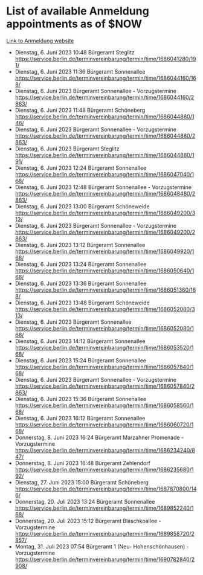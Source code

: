 # List of available Anmeldung appointments as of $NOW
[Link to Anmeldung website](https://service.berlin.de/terminvereinbarung/termin/tag.php?termin=1&anliegen[]=120686&dienstleisterlist=122210,122217,327316,122219,327312,122227,327314,122231,327346,122243,327348,122254,122252,329742,122260,329745,122262,329748,122271,327278,122273,327274,122277,327276,330436,122280,327294,122282,327290,122284,327292,122291,327270,122285,327266,122286,327264,122296,327268,150230,329760,122297,327286,122294,327284,122312,329763,122314,329775,122304,327330,122311,327334,122309,327332,317869,122281,327352,122279,329772,122283,122276,327324,122274,327326,122267,329766,122246,327318,122251,327320,122257,327322,122208,327298,122226,327300&herkunft=http%3A%2F%2Fservice.berlin.de%2Fdienstleistung%2F120686%2F)
- Dienstag, 6. Juni 2023 10:48 Bürgeramt Steglitz https://service.berlin.de/terminvereinbarung/termin/time/1686041280/191/
- Dienstag, 6. Juni 2023 11:36 Bürgeramt Sonnenallee https://service.berlin.de/terminvereinbarung/termin/time/1686044160/168/
- Dienstag, 6. Juni 2023  Bürgeramt Sonnenallee - Vorzugstermine https://service.berlin.de/terminvereinbarung/termin/time/1686044160/2863/
- Dienstag, 6. Juni 2023 11:48 Bürgeramt Schöneberg https://service.berlin.de/terminvereinbarung/termin/time/1686044880/146/
- Dienstag, 6. Juni 2023  Bürgeramt Sonnenallee - Vorzugstermine https://service.berlin.de/terminvereinbarung/termin/time/1686044880/2863/
- Dienstag, 6. Juni 2023  Bürgeramt Steglitz https://service.berlin.de/terminvereinbarung/termin/time/1686044880/191/
- Dienstag, 6. Juni 2023 12:24 Bürgeramt Sonnenallee https://service.berlin.de/terminvereinbarung/termin/time/1686047040/168/
- Dienstag, 6. Juni 2023 12:48 Bürgeramt Sonnenallee - Vorzugstermine https://service.berlin.de/terminvereinbarung/termin/time/1686048480/2863/
- Dienstag, 6. Juni 2023 13:00 Bürgeramt Schöneweide https://service.berlin.de/terminvereinbarung/termin/time/1686049200/313/
- Dienstag, 6. Juni 2023  Bürgeramt Sonnenallee - Vorzugstermine https://service.berlin.de/terminvereinbarung/termin/time/1686049200/2863/
- Dienstag, 6. Juni 2023 13:12 Bürgeramt Sonnenallee https://service.berlin.de/terminvereinbarung/termin/time/1686049920/168/
- Dienstag, 6. Juni 2023 13:24 Bürgeramt Sonnenallee https://service.berlin.de/terminvereinbarung/termin/time/1686050640/168/
- Dienstag, 6. Juni 2023 13:36 Bürgeramt Sonnenallee https://service.berlin.de/terminvereinbarung/termin/time/1686051360/168/
- Dienstag, 6. Juni 2023 13:48 Bürgeramt Schöneweide https://service.berlin.de/terminvereinbarung/termin/time/1686052080/313/
- Dienstag, 6. Juni 2023  Bürgeramt Sonnenallee https://service.berlin.de/terminvereinbarung/termin/time/1686052080/168/
- Dienstag, 6. Juni 2023 14:12 Bürgeramt Sonnenallee https://service.berlin.de/terminvereinbarung/termin/time/1686053520/168/
- Dienstag, 6. Juni 2023 15:24 Bürgeramt Sonnenallee https://service.berlin.de/terminvereinbarung/termin/time/1686057840/168/
- Dienstag, 6. Juni 2023  Bürgeramt Sonnenallee - Vorzugstermine https://service.berlin.de/terminvereinbarung/termin/time/1686057840/2863/
- Dienstag, 6. Juni 2023 15:36 Bürgeramt Sonnenallee https://service.berlin.de/terminvereinbarung/termin/time/1686058560/168/
- Dienstag, 6. Juni 2023 16:12 Bürgeramt Sonnenallee https://service.berlin.de/terminvereinbarung/termin/time/1686060720/168/
- Donnerstag, 8. Juni 2023 16:24 Bürgeramt Marzahner Promenade - Vorzugstermine https://service.berlin.de/terminvereinbarung/termin/time/1686234240/847/
- Donnerstag, 8. Juni 2023 16:48 Bürgeramt Zehlendorf https://service.berlin.de/terminvereinbarung/termin/time/1686235680/192/
- Dienstag, 27. Juni 2023 15:00 Bürgeramt Schöneberg https://service.berlin.de/terminvereinbarung/termin/time/1687870800/146/
- Donnerstag, 20. Juli 2023 13:24 Bürgeramt Sonnenallee https://service.berlin.de/terminvereinbarung/termin/time/1689852240/168/
- Donnerstag, 20. Juli 2023 15:12 Bürgeramt Blaschkoallee - Vorzugstermine https://service.berlin.de/terminvereinbarung/termin/time/1689858720/2857/
- Montag, 31. Juli 2023 07:54 Bürgeramt 1 (Neu- Hohenschönhausen) - Vorzugstermine https://service.berlin.de/terminvereinbarung/termin/time/1690782840/2908/
